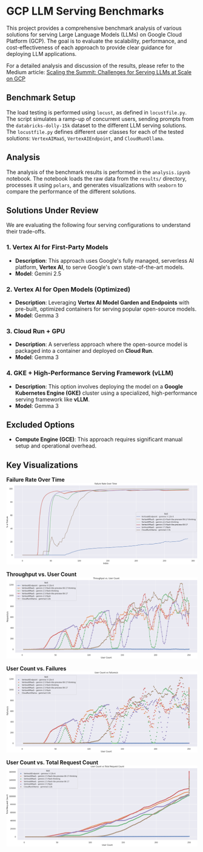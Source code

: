 # GCP LLM Serving Benchmarks

This project provides a comprehensive benchmark analysis of various solutions for serving Large Language Models (LLMs) on Google Cloud Platform (GCP). The goal is to evaluate the scalability, performance, and cost-effectiveness of each approach to provide clear guidance for deploying LLM applications.

For a detailed analysis and discussion of the results, please refer to the Medium article: [Scaling the Summit: Challenges for Serving LLMs at Scale on GCP](https://fmind.medium.com/scaling-the-summit-challenges-for-serving-llms-at-scale-on-gcp-e0211efcdbbf)

## Benchmark Setup

The load testing is performed using `locust`, as defined in `locustfile.py`. The script simulates a ramp-up of concurrent users, sending prompts from the `databricks-dolly-15k` dataset to the different LLM serving solutions. The `locustfile.py` defines different user classes for each of the tested solutions: `VertexAIMaaS`, `VertexAIEndpoint`, and `CloudRunOllama`.

## Analysis

The analysis of the benchmark results is performed in the `analysis.ipynb` notebook. The notebook loads the raw data from the `results/` directory, processes it using `polars`, and generates visualizations with `seaborn` to compare the performance of the different solutions.

## Solutions Under Review

We are evaluating the following four serving configurations to understand their trade-offs.

### 1. Vertex AI for First-Party Models

- **Description**: This approach uses Google's fully managed, serverless AI platform, **Vertex AI**, to serve Google's own state-of-the-art models.
- **Model**: Gemini 2.5

### 2. Vertex AI for Open Models (Optimized)

- **Description**: Leveraging **Vertex AI Model Garden and Endpoints** with pre-built, optimized containers for serving popular open-source models.
- **Model**: Gemma 3

### 3. Cloud Run + GPU

- **Description**: A serverless approach where the open-source model is packaged into a container and deployed on **Cloud Run**.
- **Model**: Gemma 3

### 4. GKE + High-Performance Serving Framework (vLLM)

- **Description**: This option involves deploying the model on a **Google Kubernetes Engine (GKE)** cluster using a specialized, high-performance serving framework like **vLLM**.
- **Model**: Gemma 3

## Excluded Options

- **Compute Engine (GCE)**: This approach requires significant manual setup and operational overhead.

## Key Visualizations

**Failure Rate Over Time**
![Failure Rate Over Time](figures/failure_rate_over_time.png)

**Throughput vs. User Count**
![Throughput vs. User Count](figures/throughput_vs_user_count.png)

**User Count vs. Failures**
![User Count vs. Failures](figures/user_count_vs_failures.png)

**User Count vs. Total Request Count**
![User Count vs. Total Request Count](figures/user_count_vs_total_request_count.png)

